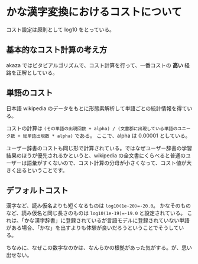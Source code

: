 # かな漢字変換におけるコストについて

コスト設定は原則として log10 をとっている。

## 基本的なコスト計算の考え方

akaza ではビタビアルゴリズムで、コスト計算を行って、一番コストの **高い** 経路を正解としている。

## 単語のコスト

日本語 wikipedia のデータをもとに形態素解析して単語ごとの統計情報を得ている。

コストの計算は `(その単語の出現回数 + alpha) / (文書郡に出現している単語のユニーク数 + 総単語出現数 * alpha)` である。
ここで、alpha は 0.00001 としている。

ユーザー辞書のコストも同じ形で計算されている。ではなぜユーザー辞書の学習結果のほうが優先されるかというと、wikipedia の全文書にくらべると普通のユーザーは語彙がすくないので、コスト計算の分母が小さくなって、コスト値が大きく出るということです。

## デフォルトコスト

漢字など、読み仮名よりも短くなるものは `log10(1e-20)=-20.0`。
かなそのものなど、読み仮名と同じ長さのものは `log10(1e-19)=-19.0` と設定されている。
これは、「かな漢字辞書」に登録されているが言語モデルに登録されていない単語がある場合､「かな」を出すよりも体験が良いだろうということでそうしている。

ちなみに、なぜこの数字なのかは、なんらかの根拠があった気がする。が、思い出せない。
